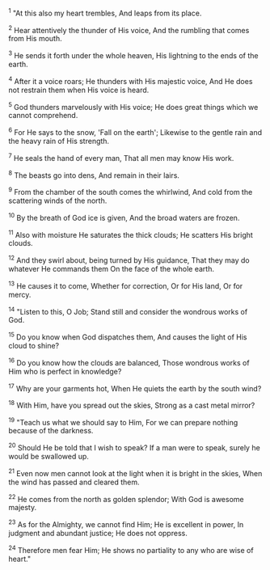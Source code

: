 <sup>1</sup> 
"At this also my heart trembles, And leaps from its place. 

<sup>2</sup> 
Hear attentively the thunder of His voice, And the rumbling that comes from His mouth. 

<sup>3</sup> 
He sends it forth under the whole heaven, His lightning to the ends of the earth. 

<sup>4</sup> 
After it a voice roars; He thunders with His majestic voice, And He does not restrain them when His voice is heard. 

<sup>5</sup> 
God thunders marvelously with His voice; He does great things which we cannot comprehend. 

<sup>6</sup> 
For He says to the snow, 'Fall on the earth'; Likewise to the gentle rain and the heavy rain of His strength. 

<sup>7</sup> 
He seals the hand of every man, That all men may know His work. 

<sup>8</sup> 
The beasts go into dens, And remain in their lairs. 

<sup>9</sup> 
From the chamber of the south comes the whirlwind, And cold from the scattering winds of the north. 

<sup>10</sup> 
By the breath of God ice is given, And the broad waters are frozen. 

<sup>11</sup> 
Also with moisture He saturates the thick clouds; He scatters His bright clouds. 

<sup>12</sup> 
And they swirl about, being turned by His guidance, That they may do whatever He commands them On the face of the whole earth. 

<sup>13</sup> 
He causes it to come, Whether for correction, Or for His land, Or for mercy. 

<sup>14</sup> 
"Listen to this, O Job; Stand still and consider the wondrous works of God. 

<sup>15</sup> 
Do you know when God dispatches them, And causes the light of His cloud to shine? 

<sup>16</sup> 
Do you know how the clouds are balanced, Those wondrous works of Him who is perfect in knowledge? 

<sup>17</sup> 
Why are your garments hot, When He quiets the earth by the south wind? 

<sup>18</sup> 
With Him, have you spread out the skies, Strong as a cast metal mirror? 

<sup>19</sup> 
"Teach us what we should say to Him, For we can prepare nothing because of the darkness. 

<sup>20</sup> 
Should He be told that I wish to speak? If a man were to speak, surely he would be swallowed up. 

<sup>21</sup> 
Even now men cannot look at the light when it is bright in the skies, When the wind has passed and cleared them. 

<sup>22</sup> 
He comes from the north as golden splendor; With God is awesome majesty. 

<sup>23</sup> 
As for the Almighty, we cannot find Him; He is excellent in power, In judgment and abundant justice; He does not oppress. 

<sup>24</sup> 
Therefore men fear Him; He shows no partiality to any who are wise of heart."